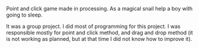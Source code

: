 Point and click game made in processing. As a magical snail help a boy with going to sleep.

It was a group project. I did most of programming for this project. I was responsible mostly for point and click method, and drag and drop method (it is not working as planned, but at that time I did not know how to improve it).
